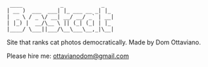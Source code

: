 ```
 ____            _            _   
| __ )  ___  ___| |_ ___ __ _| |_ 
|  _ \ / _ \/ __| __/ __/ _` | __|
| |_) |  __/\__ \ || (_| (_| | |_ 
|____/ \___||___/\__\___\__,_|\__|
```
                                  
Site that ranks cat photos democratically. 
Made by Dom Ottaviano.

Please hire me:
ottavianodom@gmail.com
